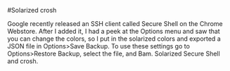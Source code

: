 #Solarized crosh

Google recently released an SSH client called Secure Shell on the Chrome Webstore. After I added it, I had a peek at the Options menu and saw that you can change the colors, so I put in the solarized colors and exported a JSON file in Options>Save Backup. To use these settings go to Options>Restore Backup, select the file, and Bam. Solarized Secure Shell and crosh.
